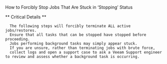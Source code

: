 How to Forcibly Stop Jobs That Are Stuck in ‘Stopping’ Status


** Critical Details **
```
  The following steps will forcibly terminate ALL active jobs/restores.
  Ensure that all tasks that can be stopped have stopped before proceeding.
  Jobs performing background tasks may simply appear stuck.
  If you are unsure, rather than terminating jobs with brute force, 
  collect logs and open a support case to ask a Veeam Support engineer to review and assess whether a background task is occurring.
  ```

```
```

```
```

```
```

